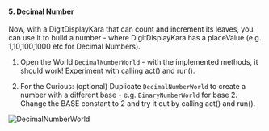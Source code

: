 #### 5. Decimal Number

Now, with a DigitDisplayKara that can count and increment its leaves, you can use it to build a number - 
where DigitDisplayKara has a placeValue (e.g. 1,10,100,1000 etc for Decimal Numbers).

1. Open the World `DecimalNumberWorld` - with the implemented methods, it should work! Experiment with calling act() and run().

2. For the Curious: (optional) Duplicate `DecimalNumberWorld` to create a number with a different base - e.g. `BinaryNumberWorld` for base 2.
Change the BASE constant to 2 and try it out by calling act() and run().


![DecimalNumberWorld](/karaclock/05_decimal_number/decimal_number.jpg) 

